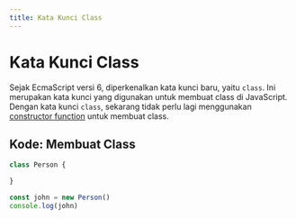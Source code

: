 ```yaml
---
title: Kata Kunci Class
---
```


# Kata Kunci Class

Sejak EcmaScript versi 6, diperkenalkan kata kunci baru, yaitu `class`. Ini merupakan kata kunci yang digunakan untuk membuat class di JavaScript. Dengan kata kunci `class`, sekarang tidak perlu lagi menggunakan [constructor function](./constructor-function) untuk membuat class.

## Kode: Membuat Class

```js
class Person {

}

const john = new Person()
console.log(john)
```